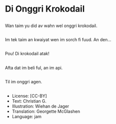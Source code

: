 # Di Onggri Krokodail

##
Wan taim yu did av wahn wel onggri krokodail.

##
Im tek taim an kwaiyat wen im sorch fi fuud. An den...

##
Pou! Di krokodail atak!

##
Afta dat im beli ful, an im api.

##
Til im onggri agen.

##
* License: [CC-BY]
* Text: Christian G.
* Illustration: Wiehan de Jager
* Translation: Georgette McGlashen
* Language: jam
